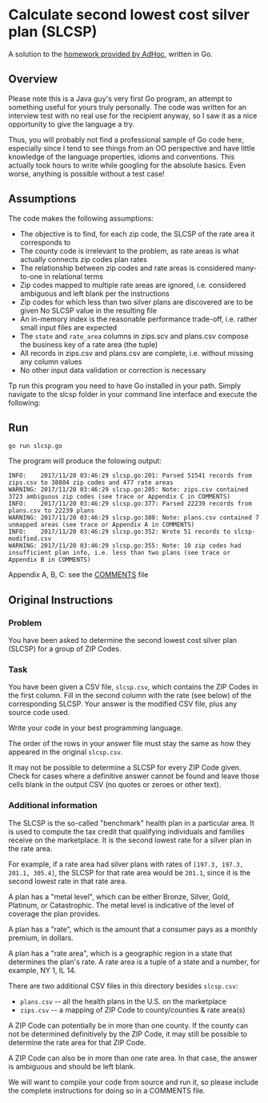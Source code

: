 # Calculate second lowest cost silver plan (SLCSP)

A solution to the [homework provided by AdHoc](https://github.com/adhocteam/homework/tree/master/slcsp), written in Go.

## Overview


Please note this is a Java guy's very first Go program, an attempt to something useful for yours truly personally.
The code was written for an interview test with no real use for the recipient anyway, so I saw it as a nice
opportunity to give the language a try.

Thus, you will probably not find a professional sample of Go code here, especially since I tend to see things from
an OO perspective and have little knowledge of the language properties, idioms and conventions. This actually took
hours to write while googling for the absolute basics. Even worse, anything is possible without a test case!

## Assumptions

The code makes the following assumptions:

- The objective is to find, for each zip code, the SLCSP of the rate area it corresponds to
- The county code is irrelevant to the problem, as rate areas is what actually connects zip codes plan rates
- The relationship between zip codes and rate areas is considered many-to-one in relational terms
- Zip codes mapped to multiple rate areas are ignored, i.e. considered ambiguous and left blank per the instructions
- Zip codes for which less than two silver plans are discovered are to be given No SLCSP value in the resulting file
- An in-memory index is the reasonable performance trade-off, i.e. rather small input files are expected
- The `state` and `rate_area` columns in zips.scv and plans.csv compose the business key of a rate area (the tuple)
- All records in zips.csv and plans.csv are complete, i.e. without missing any column values
- No other input data validation or correction is necessary

Tp run this program you need to have Go installed in your path. Simply navigate to the slcsp folder in your command
line interface and execute the following:

## Run

```
go run slcsp.go
```

The program will produce the folowing output:

```
INFO:    2017/11/20 03:46:29 slcsp.go:201: Parsed 51541 records from zips.csv to 38804 zip codes and 477 rate areas
WARNING: 2017/11/20 03:46:29 slcsp.go:205: Note: zips.csv contained 3723 ambiguous zip codes (see trace or Appendix C in COMMENTS)
INFO:    2017/11/20 03:46:29 slcsp.go:377: Parsed 22239 records from plans.csv to 22239 plans
WARNING: 2017/11/20 03:46:29 slcsp.go:380: Note: plans.csv contained 7 unmapped areas (see trace or Appendix A in COMMENTS)
INFO:    2017/11/20 03:46:29 slcsp.go:352: Wrote 51 records to slcsp-modified.csv
WARNING: 2017/11/20 03:46:29 slcsp.go:355: Note: 10 zip codes had insufficient plan info, i.e. less than two plans (see trace or Appendix B in COMMENTS)
```

Appendix A, B, C: see the [COMMENTS](COMMENTS) file

## Original Instructions

### Problem

You have been asked to determine the second lowest cost silver plan (SLCSP) for
a group of ZIP Codes.

### Task

You have been given a CSV file, `slcsp.csv`, which contains the ZIP Codes in the
first column. Fill in the second column with the rate (see below) of the
corresponding SLCSP. Your answer is the modified CSV file, plus any source code
used.

Write your code in your best programming language.

The order of the rows in your answer file must stay the same as how they
appeared in the original `slcsp.csv`.

It may not be possible to determine a SLCSP for every ZIP Code given. Check for cases
where a definitive answer cannot be found and leave those cells blank in the output CSV (no
quotes or zeroes or other text).

### Additional information

The SLCSP is the so-called "benchmark" health plan in a particular area. It is
used to compute the tax credit that qualifying individuals and families receive
on the marketplace. It is the second lowest rate for a silver plan in the rate area.

For example, if a rate area had silver plans with rates of
`[197.3, 197.3, 201.1, 305.4]`, the SLCSP for that rate area would be `201.1`, since
it is the second lowest rate in that rate area.

A plan has a "metal level", which can be either Bronze, Silver, Gold, Platinum,
or Catastrophic. The metal level is indicative of the level of coverage the plan
provides.

A plan has a "rate", which is the amount that a consumer pays as a monthly
premium, in dollars.

A plan has a "rate area", which is a geographic region in a state that
determines the plan's rate. A rate area is a tuple of a state and a number, for
example, NY 1, IL 14.

There are two additional CSV files in this directory besides `slcsp.csv`:

* `plans.csv` -- all the health plans in the U.S. on the marketplace
* `zips.csv` -- a mapping of ZIP Code to county/counties & rate area(s)

A ZIP Code can potentially be in more than one county. If the county can not be
determined definitively by the ZIP Code, it may still be possible to determine
the rate area for that ZIP Code.

A ZIP Code can also be in more than one rate area. In that case, the answer is ambiguous
and should be left blank.

We will want to compile your code from source and run it, so please include the
complete instructions for doing so in a COMMENTS file.

